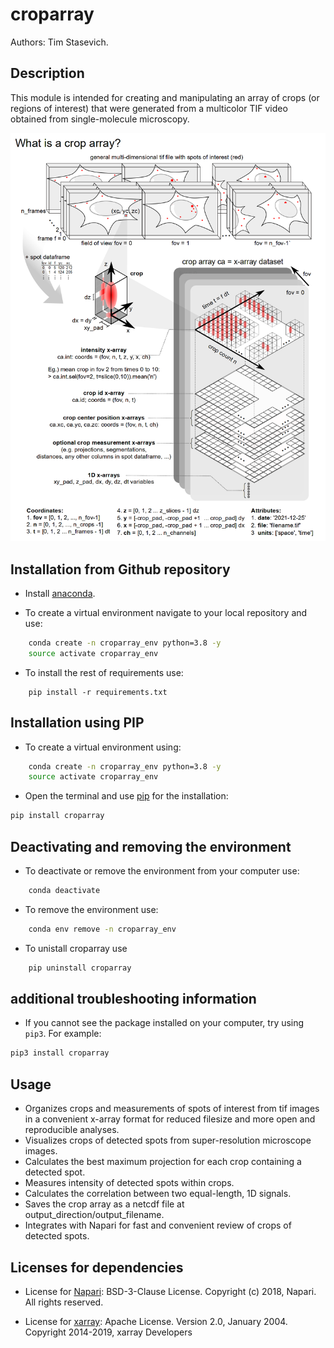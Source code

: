 # croparray
Authors: Tim Stasevich.

## Description
This module is intended for creating and manipulating an array of crops (or regions of interest) that were generated from a multicolor TIF video obtained from single-molecule microscopy.

<img src= https://github.com/Colorado-State-University-Stasevich-Lab/croparray/raw/main/docs/images/Fig1-CropArrayConceptV4.png alt="drawing" width="600"/>

## Installation from Github repository

* Install [anaconda](https://anaconda.org).

* To create a virtual environment navigate to your local repository and use:
```bash
    conda create -n croparray_env python=3.8 -y
    source activate croparray_env
```

* To install the rest of requirements use:
```
    pip install -r requirements.txt
```


## Installation using PIP

* To create a virtual environment using:

```bash
    conda create -n croparray_env python=3.8 -y
    source activate croparray_env
```

* Open the terminal and use [pip](https://pip.pypa.io/en/stable/) for the installation:
```bash
pip install croparray
```

## Deactivating and removing the environment

* To deactivate or remove the environment from your computer use:
```bash
    conda deactivate
```
* To remove the environment use:
```bash
    conda env remove -n croparray_env
```
* To unistall croparray use
```bash
    pip uninstall croparray
```

## additional troubleshooting information
* If you cannot see the package installed on your computer, try using ```pip3```. For example: 
```bash
pip3 install croparray
```


## Usage

* Organizes crops and measurements of spots of interest from tif images in a convenient x-array format for reduced filesize and more open and reproducible analyses.
* Visualizes crops of detected spots from super-resolution microscope images.
* Calculates the best maximum projection for each crop containing a detected spot.
* Measures intensity of detected spots within crops.
* Calculates the correlation between two equal-length, 1D signals.
* Saves the crop array as a netcdf file at output_direction/output_filename.
* Integrates with Napari for fast and convenient review of crops of detected spots.


## Licenses for dependencies
- License for [Napari](https://github.com/napari/napari): BSD-3-Clause License. Copyright (c) 2018, Napari. All rights reserved.

- License for [xarray](https://github.com/pydata/xarray): Apache License. Version 2.0, January 2004. Copyright 2014-2019, xarray Developers
